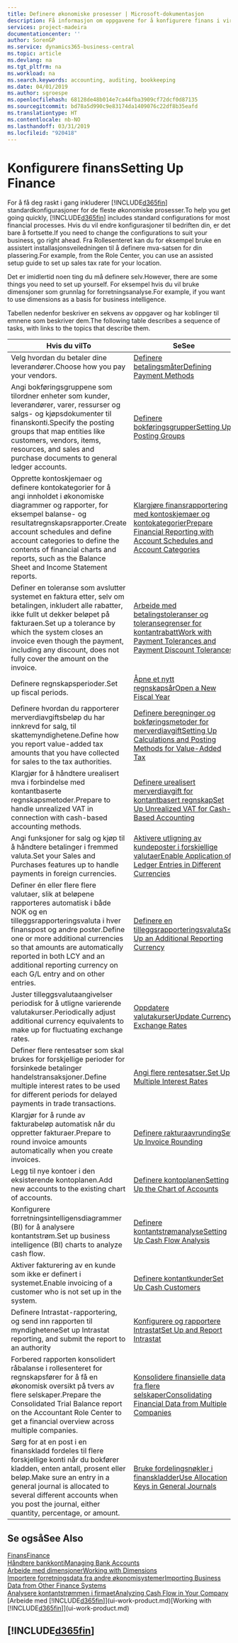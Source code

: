 ```yaml
---
title: Definere økonomiske prosesser | Microsoft-dokumentasjon
description: Få informasjon om oppgavene for å konfigurere finans i virksomheten slik at alle regnskaps-, revisjons- og bokføringsbehov dekkes.
services: project-madeira
documentationcenter: ''
author: SorenGP
ms.service: dynamics365-business-central
ms.topic: article
ms.devlang: na
ms.tgt_pltfrm: na
ms.workload: na
ms.search.keywords: accounting, auditing, bookkeeping
ms.date: 04/01/2019
ms.author: sgroespe
ms.openlocfilehash: 68128de48b014e7ca44fba3909cf72dcf0d87135
ms.sourcegitcommit: bd78a5d990c9e83174da1409076c22df8b35eafd
ms.translationtype: HT
ms.contentlocale: nb-NO
ms.lasthandoff: 03/31/2019
ms.locfileid: "920418"
---
```

# <a name="setting-up-finance"></a><span data-ttu-id="cc9a1-103">Konfigurere finans</span><span class="sxs-lookup"><span data-stu-id="cc9a1-103">Setting Up Finance</span></span>
<span data-ttu-id="cc9a1-104">For å få deg raskt i gang inkluderer [!INCLUDE[d365fin](includes/d365fin_md.md)] standardkonfigurasjoner for de fleste økonomiske prosesser.</span><span class="sxs-lookup"><span data-stu-id="cc9a1-104">To help you get going quickly, [!INCLUDE[d365fin](includes/d365fin_md.md)] includes standard configurations for most financial processes.</span></span> <span data-ttu-id="cc9a1-105">Hvis du vil endre konfigurasjoner til bedriften din, er det bare å fortsette.</span><span class="sxs-lookup"><span data-stu-id="cc9a1-105">If you need to change the configurations to suit your business, go right ahead.</span></span> <span data-ttu-id="cc9a1-106">Fra Rollesenteret kan du for eksempel bruke en assistert installasjonsveiledningen til å definere mva-satsen for din plassering.</span><span class="sxs-lookup"><span data-stu-id="cc9a1-106">For example, from the Role Center, you can use an assisted setup guide to set up sales tax rate for your location.</span></span>  

<span data-ttu-id="cc9a1-107">Det er imidlertid noen ting du må definere selv.</span><span class="sxs-lookup"><span data-stu-id="cc9a1-107">However, there are some things you need to set up yourself.</span></span> <span data-ttu-id="cc9a1-108">For eksempel hvis du vil bruke dimensjoner som grunnlag for forretningsanalyse.</span><span class="sxs-lookup"><span data-stu-id="cc9a1-108">For example, if you want to use dimensions as a basis for business intelligence.</span></span>  

<span data-ttu-id="cc9a1-109">Tabellen nedenfor beskriver en sekvens av oppgaver og har koblinger til emnene som beskriver dem.</span><span class="sxs-lookup"><span data-stu-id="cc9a1-109">The following table describes a sequence of tasks, with links to the topics that describe them.</span></span>

| <span data-ttu-id="cc9a1-110">Hvis du vil</span><span class="sxs-lookup"><span data-stu-id="cc9a1-110">To</span></span> | <span data-ttu-id="cc9a1-111">Se</span><span class="sxs-lookup"><span data-stu-id="cc9a1-111">See</span></span> |
| --- | --- |
| <span data-ttu-id="cc9a1-112">Velg hvordan du betaler dine leverandører.</span><span class="sxs-lookup"><span data-stu-id="cc9a1-112">Choose how you pay your vendors.</span></span> |[<span data-ttu-id="cc9a1-113">Definere betalingsmåter</span><span class="sxs-lookup"><span data-stu-id="cc9a1-113">Defining Payment Methods</span></span>](finance-payment-methods.md) |
| <span data-ttu-id="cc9a1-114">Angi bokføringsgruppene som tilordner enheter som kunder, leverandører, varer, ressurser og salgs- og kjøpsdokumenter til finanskonti.</span><span class="sxs-lookup"><span data-stu-id="cc9a1-114">Specify the posting groups that map entities like customers, vendors, items, resources, and sales and purchase documents to general ledger accounts.</span></span> |[<span data-ttu-id="cc9a1-115">Definere bokføringsgrupper</span><span class="sxs-lookup"><span data-stu-id="cc9a1-115">Setting Up Posting Groups</span></span>](finance-posting-groups.md)|
|<span data-ttu-id="cc9a1-116">Opprette kontoskjemaer og definere kontokategorier for å angi innholdet i økonomiske diagrammer og rapporter, for eksempel balanse- og resultatregnskapsrapporter.</span><span class="sxs-lookup"><span data-stu-id="cc9a1-116">Create account schedules and define account categories to define the contents of financial charts and reports, such as the Balance Sheet and Income Statement reports.</span></span>|[<span data-ttu-id="cc9a1-117">Klargjøre finansrapportering med kontoskjemaer og kontokategorier</span><span class="sxs-lookup"><span data-stu-id="cc9a1-117">Prepare Financial Reporting with Account Schedules and Account Categories</span></span>](bi-how-work-account-schedule.md)|
|<span data-ttu-id="cc9a1-118">Definer en toleranse som avslutter systemet en faktura etter, selv om betalingen, inkludert alle rabatter, ikke fullt ut dekker beløpet på fakturaen.</span><span class="sxs-lookup"><span data-stu-id="cc9a1-118">Set up a tolerance by which the system closes an invoice even though the payment, including any discount, does not fully cover the amount on the invoice.</span></span>|[<span data-ttu-id="cc9a1-119">Arbeide med betalingstoleranser og toleransegrenser for kontantrabatt</span><span class="sxs-lookup"><span data-stu-id="cc9a1-119">Work with Payment Tolerances and Payment Discount Tolerances</span></span>](finance-payment-tolerance-and-payment-discount-tolerance.md)|
| <span data-ttu-id="cc9a1-120">Definere regnskapsperioder.</span><span class="sxs-lookup"><span data-stu-id="cc9a1-120">Set up fiscal periods.</span></span> |[<span data-ttu-id="cc9a1-121">Åpne et nytt regnskapsår</span><span class="sxs-lookup"><span data-stu-id="cc9a1-121">Open a New Fiscal Year</span></span>](finance-how-open-new-fiscal-year.md) |
| <span data-ttu-id="cc9a1-122">Definere hvordan du rapporterer merverdiavgiftsbeløp du har innkrevd for salg, til skattemyndighetene.</span><span class="sxs-lookup"><span data-stu-id="cc9a1-122">Define how you report value-added tax amounts that you have collected for sales to the tax authorities.</span></span> |[<span data-ttu-id="cc9a1-123">Definere beregninger og bokføringsmetoder for merverdiavgift</span><span class="sxs-lookup"><span data-stu-id="cc9a1-123">Setting Up Calculations and Posting Methods for Value-Added Tax</span></span>](finance-setup-vat.md)|
|<span data-ttu-id="cc9a1-124">Klargjør for å håndtere urealisert mva i forbindelse med kontantbaserte regnskapsmetoder.</span><span class="sxs-lookup"><span data-stu-id="cc9a1-124">Prepare to handle unrealized VAT in connection with cash-based accounting methods.</span></span>|[<span data-ttu-id="cc9a1-125">Definere urealisert merverdiavgift for kontantbasert regnskap</span><span class="sxs-lookup"><span data-stu-id="cc9a1-125">Set Up Unrealized VAT for Cash-Based Accounting</span></span>](finance-setup-unrealized-vat.md)|
| <span data-ttu-id="cc9a1-126">Angi funksjoner for salg og kjøp til å håndtere betalinger i fremmed valuta.</span><span class="sxs-lookup"><span data-stu-id="cc9a1-126">Set your Sales and Purchases features up to handle payments in foreign currencies.</span></span>|[<span data-ttu-id="cc9a1-127">Aktivere utligning av kundeposter i forskjellige valutaer</span><span class="sxs-lookup"><span data-stu-id="cc9a1-127">Enable Application of Ledger Entries in Different Currencies</span></span>](finance-how-enable-application-ledger-entries-different-currencies.md)
|<span data-ttu-id="cc9a1-128">Definer én eller flere flere valutaer, slik at beløpene rapporteres automatisk i både NOK og en tilleggsrapporteringsvaluta i hver finanspost og andre poster.</span><span class="sxs-lookup"><span data-stu-id="cc9a1-128">Define one or more additional currencies so that amounts are automatically reported in both LCY and an additional reporting currency on each G/L entry and on other entries.</span></span>|[<span data-ttu-id="cc9a1-129">Definere en tilleggsrapporteringsvaluta</span><span class="sxs-lookup"><span data-stu-id="cc9a1-129">Set Up an Additional Reporting Currency</span></span>](finance-how-setup-additional-currencies.md)|
|<span data-ttu-id="cc9a1-130">Juster tilleggsvalutaangivelser periodisk for å utligne varierende valutakurser.</span><span class="sxs-lookup"><span data-stu-id="cc9a1-130">Periodically adjust additional currency equivalents to make up for fluctuating exchange rates.</span></span>|[<span data-ttu-id="cc9a1-131">Oppdatere valutakurser</span><span class="sxs-lookup"><span data-stu-id="cc9a1-131">Update Currency Exchange Rates</span></span>](finance-how-update-currencies.md)|
|<span data-ttu-id="cc9a1-132">Definer flere rentesatser som skal brukes for forskjellige perioder for forsinkede betalinger handelstransaksjoner.</span><span class="sxs-lookup"><span data-stu-id="cc9a1-132">Define multiple interest rates to be used for different periods for delayed payments in trade transactions.</span></span>|[<span data-ttu-id="cc9a1-133">Angi flere rentesatser.</span><span class="sxs-lookup"><span data-stu-id="cc9a1-133">Set Up Multiple Interest Rates</span></span>](finance-how-to-set-up-multiple-interest-rates.md)|
|<span data-ttu-id="cc9a1-134">Klargjør for å runde av fakturabeløp automatisk når du oppretter fakturaer.</span><span class="sxs-lookup"><span data-stu-id="cc9a1-134">Prepare to round invoice amounts automatically when you create invoices.</span></span>|[<span data-ttu-id="cc9a1-135">Definere rakturaavrunding</span><span class="sxs-lookup"><span data-stu-id="cc9a1-135">Set Up Invoice Rounding</span></span>](finance-set-up-invoice-rounding.md)|
| <span data-ttu-id="cc9a1-136">Legg til nye kontoer i den eksisterende kontoplanen.</span><span class="sxs-lookup"><span data-stu-id="cc9a1-136">Add new accounts to the existing chart of accounts.</span></span> |[<span data-ttu-id="cc9a1-137">Definere kontoplanen</span><span class="sxs-lookup"><span data-stu-id="cc9a1-137">Setting Up the Chart of Accounts</span></span>](finance-setup-chart-accounts.md) |
| <span data-ttu-id="cc9a1-138">Konfigurere forretningsintelligensdiagrammer (BI) for å analysere kontantstrøm.</span><span class="sxs-lookup"><span data-stu-id="cc9a1-138">Set up business intelligence (BI) charts to analyze cash flow.</span></span> |[<span data-ttu-id="cc9a1-139">Definere kontantstrømanalyse</span><span class="sxs-lookup"><span data-stu-id="cc9a1-139">Setting Up Cash Flow Analysis</span></span>](finance-setup-cash-flow-analyses.md) |
|<span data-ttu-id="cc9a1-140">Aktiver fakturering av en kunde som ikke er definert i systemet.</span><span class="sxs-lookup"><span data-stu-id="cc9a1-140">Enable invoicing of a customer who is not set up in the system.</span></span>|[<span data-ttu-id="cc9a1-141">Definere kontantkunder</span><span class="sxs-lookup"><span data-stu-id="cc9a1-141">Set Up Cash Customers</span></span>](finance-how-to-set-up-cash-customers.md)|
| <span data-ttu-id="cc9a1-142">Definere Intrastat-rapportering, og send inn rapporten til myndighetene</span><span class="sxs-lookup"><span data-stu-id="cc9a1-142">Set up Intrastat reporting, and submit the report to an authority</span></span> | [<span data-ttu-id="cc9a1-143">Konfigurere og rapportere Intrastat</span><span class="sxs-lookup"><span data-stu-id="cc9a1-143">Set Up and Report Intrastat</span></span>](finance-how-setup-report-intrastat.md)|
|<span data-ttu-id="cc9a1-144">Forbered rapporten konsolidert råbalanse i rollesenteret for regnskapsfører for å få en økonomisk oversikt på tvers av flere selskaper.</span><span class="sxs-lookup"><span data-stu-id="cc9a1-144">Prepare the Consolidated Trial Balance report on the Accountant Role Center to get a financial overview across multiple companies.</span></span>|[<span data-ttu-id="cc9a1-145">Konsolidere finansielle data fra flere selskaper</span><span class="sxs-lookup"><span data-stu-id="cc9a1-145">Consolidating Financial Data from Multiple Companies</span></span>](finance-consolidated-company-reporting.md)|
|<span data-ttu-id="cc9a1-146">Sørg for at en post i en finanskladd fordeles til flere forskjellige konti når du bokfører kladden, enten antall, prosent eller beløp.</span><span class="sxs-lookup"><span data-stu-id="cc9a1-146">Make sure an entry in a general journal is allocated to several different accounts when you post the journal, either quantity, percentage, or amount.</span></span>|[<span data-ttu-id="cc9a1-147">Bruke fordelingsnøkler i finanskladder</span><span class="sxs-lookup"><span data-stu-id="cc9a1-147">Use Allocation Keys in General Journals</span></span>](ui-how-use-allocation-keys-general-journals.md)|

## <a name="see-also"></a><span data-ttu-id="cc9a1-148">Se også</span><span class="sxs-lookup"><span data-stu-id="cc9a1-148">See Also</span></span>
[<span data-ttu-id="cc9a1-149">Finans</span><span class="sxs-lookup"><span data-stu-id="cc9a1-149">Finance</span></span>](finance.md)  
[<span data-ttu-id="cc9a1-150">Håndtere bankkonti</span><span class="sxs-lookup"><span data-stu-id="cc9a1-150">Managing Bank Accounts</span></span>](bank-manage-bank-accounts.md)  
[<span data-ttu-id="cc9a1-151">Arbeide med dimensjoner</span><span class="sxs-lookup"><span data-stu-id="cc9a1-151">Working with Dimensions</span></span>](finance-dimensions.md)  
[<span data-ttu-id="cc9a1-152">Importere forretningsdata fra andre økonomisystemer</span><span class="sxs-lookup"><span data-stu-id="cc9a1-152">Importing Business Data from Other Finance Systems</span></span>](across-import-data-configuration-packages.md)  
[<span data-ttu-id="cc9a1-153">Analysere kontantstrømmen i firmaet</span><span class="sxs-lookup"><span data-stu-id="cc9a1-153">Analyzing Cash Flow in Your Company</span></span>](finance-analyze-cash-flow.md)  
<span data-ttu-id="cc9a1-154">[Arbeide med [!INCLUDE[d365fin](includes/d365fin_md.md)]](ui-work-product.md)</span><span class="sxs-lookup"><span data-stu-id="cc9a1-154">[Working with [!INCLUDE[d365fin](includes/d365fin_md.md)]](ui-work-product.md)</span></span>  

## [!INCLUDE[d365fin](includes/free_trial_md.md)]  
